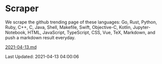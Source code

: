 # Scraper

We scrape the github trending page of these languages: Go, Rust, Python, Ruby, C++, C, Java, Shell, Makefile, Swift, Objective-C, Kotlin, Jupyter-Notebook, HTML, JavaScript, TypeScript, CSS, Vue, TeX, Markdown, and push a markdown result everyday.

[2021-04-13.md](https://github.com/yangwenmai/github-trending-backup/blob/master/2021-04-13.md)

Last Updated: 2021-04-13 04:00:06